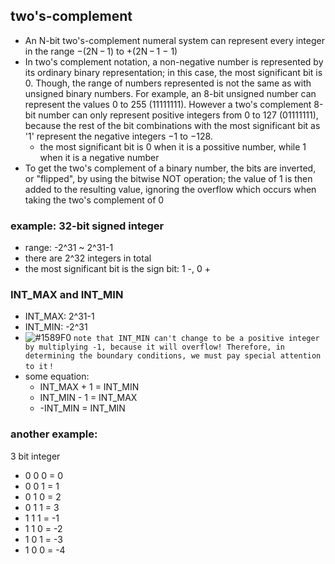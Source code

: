 ## two's-complement
- An N-bit two's-complement numeral system can represent every integer in the range −(2N − 1) to +(2N − 1 − 1)
- In two's complement notation, a non-negative number is represented by its ordinary binary representation; in this case, the most significant bit is 0. Though, the range of numbers represented is not the same as with unsigned binary numbers. For example, an 8-bit unsigned number can represent the values 0 to 255 (11111111). However a two's complement 8-bit number can only represent positive integers from 0 to 127 (01111111), because the rest of the bit combinations with the most significant bit as '1' represent the negative integers −1 to −128.
  -  the most significant bit is 0 when it is a possitive number, while 1 when it is a negative number
- To get the two's complement of a binary number, the bits are inverted, or "flipped", by using the bitwise NOT operation; the value of 1 is then added to the resulting value, ignoring the overflow which occurs when taking the two's complement of 0

### example: 32-bit signed integer
- range: -2^31 ~ 2^31-1
- there are 2^32 integers in total
- the most significant bit is the sign bit: 1 -, 0 +

### INT_MAX and INT_MIN
- INT_MAX: 2^31-1
- INT_MIN: -2^31
- ![#1589F0](https://placehold.it/15/1589F0/000000?text=+) `note that INT_MIN can't change to be a positive integer by multiplying -1, because it will overflow! Therefore, in determining the boundary conditions, we must pay special attention to it！`
- some equation:
  - INT_MAX + 1 = INT_MIN
  - INT_MIN - 1 = INT_MAX
  - -INT_MIN = INT_MIN
  
### another example:
3 bit integer
- 0 0 0  =  0
- 0 0 1  =  1
- 0 1 0  =  2
- 0 1 1  =  3
- 1 1 1  = -1
- 1 1 0  = -2
- 1 0 1  = -3
- 1 0 0  = -4
